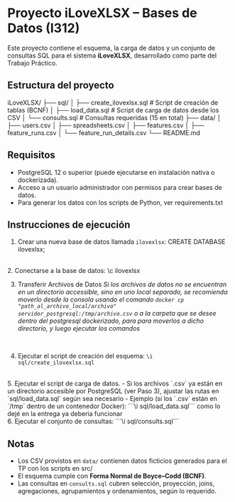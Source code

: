 # Proyecto iLoveXLSX – Bases de Datos (I312)

Este proyecto contiene el esquema, la carga de datos y un conjunto de consultas SQL 
para el sistema **iLoveXLSX**, desarrollado como parte del Trabajo Práctico.

## Estructura del proyecto

iLoveXLSX/
├── sql/
│   ├── create_ilovexlsx.sql      # Script de creación de tablas (BCNF)
│   ├── load_data.sql             # Script de carga de datos desde los CSV
│   └── consults.sql              # Consultas requeridas (15 en total)
├── data/
│   ├── users.csv
│   ├── spreadsheets.csv
│   ├── features.csv
│   ├── feature_runs.csv
│   └── feature_run_details.csv
└── README.md

## Requisitos

- PostgreSQL 12 o superior (puede ejecutarse en instalación nativa o dockerizada).
- Acceso a un usuario administrador con permisos para crear bases de datos.
- Para generar los datos con los scripts de Python, ver requirements.txt

## Instrucciones de ejecución

1. Crear una nueva base de datos llamada `ilovexlsx`:
   CREATE DATABASE ilovexlsx;
<br>
2. Conectarse a la base de datos:
   \c ilovexlsx
<br>

3. Transferir Archivos de Datos
_Si los archivos de datos no se encuentran en un directorio accessible, sino en uno local separado, se recomienda moverlo desde la consola usando el comando ```docker cp "path_al_archivo_local/archivo" servidor_postgresql:/tmp/archivo.csv``` o a la carpeta que se desee dentro del postgresql dockerizado, para para moverlos a dicho directorio, y luego ejecutar los comandos_
<br>

4. Ejecutar el script de creación del esquema:
   ```\i sql/create_ilovexlsx.sql```
<br>
5. Ejecutar el script de carga de datos.  
   - Si los archivos `.csv` ya están en un directorio accesible por PostgreSQL (ver Paso 3), ajustar las rutas en `sql/load_data.sql` según sea necesario
   - Ejemplo (si los `.csv` están en `/tmp` dentro de un contenedor Docker):
    ```\i sql/load_data.sql``` como lo dejé en la entrega ya deberia funcionar
<br>
6. Ejecutar el conjunto de consultas:
```\i sql/consults.sql```

## Notas

- Los CSV provistos en `data/` contienen datos ficticios generados para el TP con los scripts en src/ 
- El esquema cumple con **Forma Normal de Boyce–Codd (BCNF)**.  
- Las consultas en `consults.sql` cubren selección, proyección, joins, agregaciones, agrupamientos y ordenamientos, según lo requerido.

